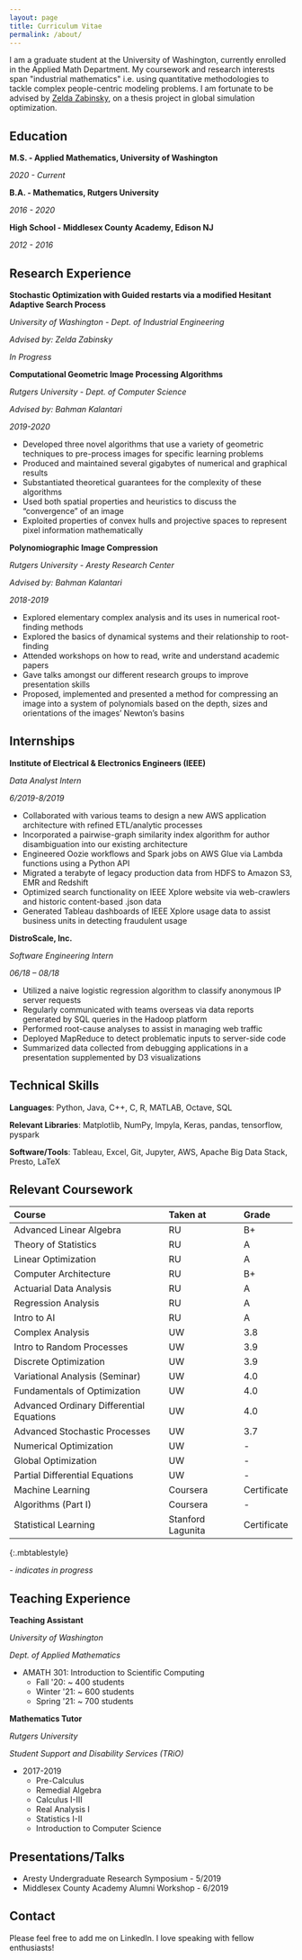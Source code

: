 ```yaml
---
layout: page
title: Curriculum Vitae
permalink: /about/
---
```



I am a graduate student at the University of Washington, currently enrolled in the Applied Math Department. My coursework and research interests span "industrial mathematics" i.e. using quantitative methodologies to tackle complex people-centric modeling problems. I am fortunate to be advised by [Zelda Zabinsky](http://faculty.washington.edu/zelda/), on a thesis project in global simulation optimization.

## Education

**M.S. - Applied Mathematics, University of Washington**

*2020 - Current*

**B.A. - Mathematics, Rutgers University**

*2016 - 2020*

**High School - Middlesex County Academy, Edison NJ**

*2012 - 2016*


## Research Experience

**Stochastic Optimization with Guided restarts via a modified Hesitant Adaptive Search Process**

*University of Washington - Dept. of Industrial Engineering*

*Advised by: Zelda Zabinsky*

*In Progress*

**Computational Geometric Image Processing Algorithms**

*Rutgers University - Dept. of Computer Science*

*Advised by: Bahman Kalantari*

*2019-2020*

  * Developed three novel algorithms that use a variety of geometric techniques to pre-process images for specific learning problems
  * Produced and maintained several gigabytes of numerical and graphical results
  * Substantiated theoretical guarantees for the complexity of these algorithms
  * Used both spatial properties and heuristics to discuss the “convergence” of an image
  * Exploited properties of convex hulls and projective spaces to represent pixel information mathematically

**Polynomiographic Image Compression**

*Rutgers University - Aresty Research Center*

*Advised by: Bahman Kalantari*

*2018-2019*

  * Explored elementary complex analysis and its uses in numerical root-finding methods
  * Explored the basics of dynamical systems and their relationship to root-finding
  * Attended workshops on how to read, write and understand academic papers
  * Gave talks amongst our different research groups to improve presentation skills
  * Proposed, implemented and presented a method for compressing an image into a system of polynomials based on the depth, sizes and orientations of the images’ Newton’s basins

## Internships

**Institute of Electrical & Electronics Engineers (IEEE)**

*Data Analyst Intern*

*6/2019-8/2019*

  * Collaborated with various teams to design a new AWS application architecture with refined ETL/analytic processes
  * Incorporated a pairwise-graph similarity index algorithm for author disambiguation into our existing architecture
  * Engineered Oozie workflows and Spark jobs on AWS Glue via Lambda functions using a Python API
  * Migrated a terabyte of legacy production data from HDFS to Amazon S3, EMR and Redshift  
  * Optimized search functionality on IEEE Xplore website via web-crawlers and historic content-based .json data
  * Generated Tableau dashboards of IEEE Xplore usage data to assist business units in detecting fraudulent usage

**DistroScale, Inc.**	 	 	 

*Software Engineering Intern*

*06/18 – 08/18*

  * Utilized a naive logistic regression algorithm to classify anonymous IP server requests
  * Regularly communicated with teams overseas via data reports generated by SQL queries in the Hadoop platform  
  * Performed root-cause analyses to assist in managing web traffic
  * Deployed MapReduce to detect problematic inputs to server-side code
  * Summarized data collected from debugging applications in a presentation supplemented by D3 visualizations  

## Technical Skills

**Languages**: Python, Java, C++, C, R, MATLAB, Octave, SQL

**Relevant Libraries**: Matplotlib, NumPy, Impyla, Keras, pandas, tensorflow, pyspark

**Software/Tools**: Tableau, Excel, Git, Jupyter, AWS, Apache Big Data Stack, Presto, LaTeX

## Relevant Coursework

| Course        | Taken at      | Grade |
| :------------- |:-------------| :-----|
| Advanced Linear Algebra       | RU  | B+|
| Theory of Statistics          | RU  | A |
| Linear Optimization           | RU  | A |
| Computer Architecture         | RU  | B+|
| Actuarial Data Analysis       | RU  | A |
| Regression Analysis           | RU  | A |
| Intro to AI                   | RU  | A |
| Complex Analysis              | UW  | 3.8 |
| Intro to Random Processes     | UW  | 3.9 |
| Discrete Optimization         | UW  | 3.9 |
| Variational Analysis (Seminar)| UW  | 4.0 |
| Fundamentals of Optimization  | UW  | 4.0 |
| Advanced Ordinary Differential Equations | UW  | 4.0 |
| Advanced Stochastic Processes | UW | 3.7 |
| Numerical Optimization | UW | - |
| Global Optimization | UW | - |
| Partial Differential Equations | UW | - |
| Machine Learning | Coursera | Certificate |
| Algorithms (Part I) | Coursera | - |
| Statistical Learning | Stanford Lagunita | Certificate |
{:.mbtablestyle}


*- indicates in progress*

## Teaching Experience

**Teaching Assistant**

*University of Washington*

*Dept. of Applied Mathematics*

* AMATH 301: Introduction to Scientific Computing
  * Fall '20: ~ 400 students
  * Winter '21: ~ 600 students
  * Spring '21: ~ 700 students

**Mathematics Tutor**

*Rutgers University*

*Student Support and Disability Services (TRiO)*

* 2017-2019
  * Pre-Calculus
  * Remedial Algebra
  * Calculus I-III
  * Real Analysis I
  * Statistics I-II
  * Introduction to Computer Science

## Presentations/Talks

* Aresty Undergraduate Research Symposium - 5/2019
* Middlesex County Academy Alumni Workshop - 6/2019

## Contact

Please feel free to add me on LinkedIn. I love speaking with fellow enthusiasts!  

<!--[email@domain.com](mailto:email@domain.com)-->
